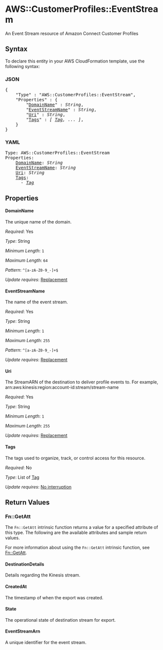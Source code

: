 # AWS::CustomerProfiles::EventStream

An Event Stream resource of Amazon Connect Customer Profiles

## Syntax

To declare this entity in your AWS CloudFormation template, use the following syntax:

### JSON

<pre>
{
    "Type" : "AWS::CustomerProfiles::EventStream",
    "Properties" : {
        "<a href="#domainname" title="DomainName">DomainName</a>" : <i>String</i>,
        "<a href="#eventstreamname" title="EventStreamName">EventStreamName</a>" : <i>String</i>,
        "<a href="#uri" title="Uri">Uri</a>" : <i>String</i>,
        "<a href="#tags" title="Tags">Tags</a>" : <i>[ <a href="tag.md">Tag</a>, ... ]</i>,
    }
}
</pre>

### YAML

<pre>
Type: AWS::CustomerProfiles::EventStream
Properties:
    <a href="#domainname" title="DomainName">DomainName</a>: <i>String</i>
    <a href="#eventstreamname" title="EventStreamName">EventStreamName</a>: <i>String</i>
    <a href="#uri" title="Uri">Uri</a>: <i>String</i>
    <a href="#tags" title="Tags">Tags</a>: <i>
      - <a href="tag.md">Tag</a></i>
</pre>

## Properties

#### DomainName

The unique name of the domain.

_Required_: Yes

_Type_: String

_Minimum Length_: <code>1</code>

_Maximum Length_: <code>64</code>

_Pattern_: <code>^[a-zA-Z0-9_-]+$</code>

_Update requires_: [Replacement](https://docs.aws.amazon.com/AWSCloudFormation/latest/UserGuide/using-cfn-updating-stacks-update-behaviors.html#update-replacement)

#### EventStreamName

The name of the event stream.

_Required_: Yes

_Type_: String

_Minimum Length_: <code>1</code>

_Maximum Length_: <code>255</code>

_Pattern_: <code>^[a-zA-Z0-9_-]+$</code>

_Update requires_: [Replacement](https://docs.aws.amazon.com/AWSCloudFormation/latest/UserGuide/using-cfn-updating-stacks-update-behaviors.html#update-replacement)

#### Uri

The StreamARN of the destination to deliver profile events to. For example, arn:aws:kinesis:region:account-id:stream/stream-name

_Required_: Yes

_Type_: String

_Minimum Length_: <code>1</code>

_Maximum Length_: <code>255</code>

_Update requires_: [Replacement](https://docs.aws.amazon.com/AWSCloudFormation/latest/UserGuide/using-cfn-updating-stacks-update-behaviors.html#update-replacement)

#### Tags

The tags used to organize, track, or control access for this resource.

_Required_: No

_Type_: List of <a href="tag.md">Tag</a>

_Update requires_: [No interruption](https://docs.aws.amazon.com/AWSCloudFormation/latest/UserGuide/using-cfn-updating-stacks-update-behaviors.html#update-no-interrupt)

## Return Values

### Fn::GetAtt

The `Fn::GetAtt` intrinsic function returns a value for a specified attribute of this type. The following are the available attributes and sample return values.

For more information about using the `Fn::GetAtt` intrinsic function, see [Fn::GetAtt](https://docs.aws.amazon.com/AWSCloudFormation/latest/UserGuide/intrinsic-function-reference-getatt.html).

#### DestinationDetails

Details regarding the Kinesis stream.

#### CreatedAt

The timestamp of when the export was created.

#### State

The operational state of destination stream for export.

#### EventStreamArn

A unique identifier for the event stream.

